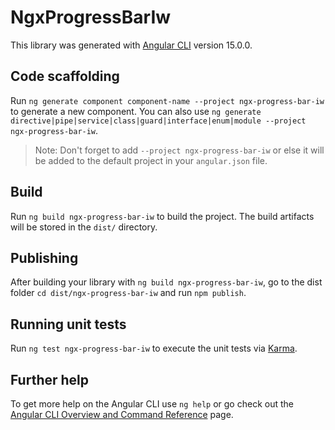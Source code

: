 # NgxProgressBarIw

This library was generated with [Angular CLI](https://github.com/angular/angular-cli) version 15.0.0.

## Code scaffolding

Run `ng generate component component-name --project ngx-progress-bar-iw` to generate a new component. You can also use `ng generate directive|pipe|service|class|guard|interface|enum|module --project ngx-progress-bar-iw`.
> Note: Don't forget to add `--project ngx-progress-bar-iw` or else it will be added to the default project in your `angular.json` file. 

## Build

Run `ng build ngx-progress-bar-iw` to build the project. The build artifacts will be stored in the `dist/` directory.

## Publishing

After building your library with `ng build ngx-progress-bar-iw`, go to the dist folder `cd dist/ngx-progress-bar-iw` and run `npm publish`.

## Running unit tests

Run `ng test ngx-progress-bar-iw` to execute the unit tests via [Karma](https://karma-runner.github.io).

## Further help

To get more help on the Angular CLI use `ng help` or go check out the [Angular CLI Overview and Command Reference](https://angular.io/cli) page.
